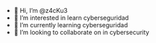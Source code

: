 - 👋 Hi, I’m @z4cKu3
- 👀 I’m interested in learn cyberseguridad
- 🌱 I’m currently learning cyberseguridad
- 💞️ I’m looking to collaborate on in cybersecurity
